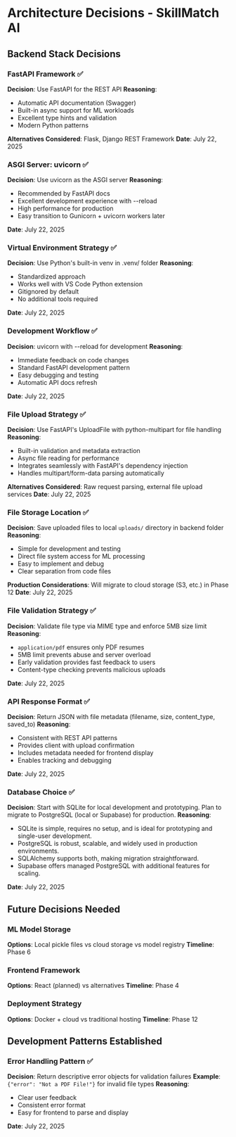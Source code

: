 # Architecture Decisions - SkillMatch AI

## Backend Stack Decisions

### FastAPI Framework ✅
**Decision**: Use FastAPI for the REST API
**Reasoning**: 
- Automatic API documentation (Swagger)
- Built-in async support for ML workloads
- Excellent type hints and validation
- Modern Python patterns

**Alternatives Considered**: Flask, Django REST Framework
**Date**: July 22, 2025

### ASGI Server: uvicorn ✅
**Decision**: Use uvicorn as the ASGI server
**Reasoning**:
- Recommended by FastAPI docs
- Excellent development experience with --reload
- High performance for production
- Easy transition to Gunicorn + uvicorn workers later

**Date**: July 22, 2025

### Virtual Environment Strategy ✅
**Decision**: Use Python's built-in venv in .venv/ folder
**Reasoning**:
- Standardized approach
- Works well with VS Code Python extension
- Gitignored by default
- No additional tools required

**Date**: July 22, 2025

### Development Workflow ✅
**Decision**: uvicorn with --reload for development
**Reasoning**:
- Immediate feedback on code changes
- Standard FastAPI development pattern
- Easy debugging and testing
- Automatic API docs refresh

**Date**: July 22, 2025

### File Upload Strategy ✅
**Decision**: Use FastAPI's UploadFile with python-multipart for file handling
**Reasoning**:
- Built-in validation and metadata extraction
- Async file reading for performance
- Integrates seamlessly with FastAPI's dependency injection
- Handles multipart/form-data parsing automatically

**Alternatives Considered**: Raw request parsing, external file upload services
**Date**: July 22, 2025

### File Storage Location ✅
**Decision**: Save uploaded files to local `uploads/` directory in backend folder
**Reasoning**:
- Simple for development and testing
- Direct file system access for ML processing
- Easy to implement and debug
- Clear separation from code files

**Production Considerations**: Will migrate to cloud storage (S3, etc.) in Phase 12
**Date**: July 22, 2025

### File Validation Strategy ✅
**Decision**: Validate file type via MIME type and enforce 5MB size limit
**Reasoning**:
- `application/pdf` ensures only PDF resumes
- 5MB limit prevents abuse and server overload
- Early validation provides fast feedback to users
- Content-type checking prevents malicious uploads

**Date**: July 22, 2025

### API Response Format ✅
**Decision**: Return JSON with file metadata (filename, size, content_type, saved_to)
**Reasoning**:
- Consistent with REST API patterns
- Provides client with upload confirmation
- Includes metadata needed for frontend display
- Enables tracking and debugging

**Date**: July 22, 2025

### Database Choice ✅
**Decision**: Start with SQLite for local development and prototyping. Plan to migrate to PostgreSQL (local or Supabase) for production.
**Reasoning**:
- SQLite is simple, requires no setup, and is ideal for prototyping and single-user development.
- PostgreSQL is robust, scalable, and widely used in production environments.
- SQLAlchemy supports both, making migration straightforward.
- Supabase offers managed PostgreSQL with additional features for scaling.

**Date**: July 22, 2025


## Future Decisions Needed

### ML Model Storage
**Options**: Local pickle files vs cloud storage vs model registry
**Timeline**: Phase 6

### Frontend Framework
**Options**: React (planned) vs alternatives
**Timeline**: Phase 4

### Deployment Strategy
**Options**: Docker + cloud vs traditional hosting
**Timeline**: Phase 12

## Development Patterns Established

### Error Handling Pattern ✅
**Decision**: Return descriptive error objects for validation failures
**Example**: `{"error": "Not a PDF File!"}` for invalid file types
**Reasoning**:
- Clear user feedback
- Consistent error format
- Easy for frontend to parse and display

**Date**: July 22, 2025
